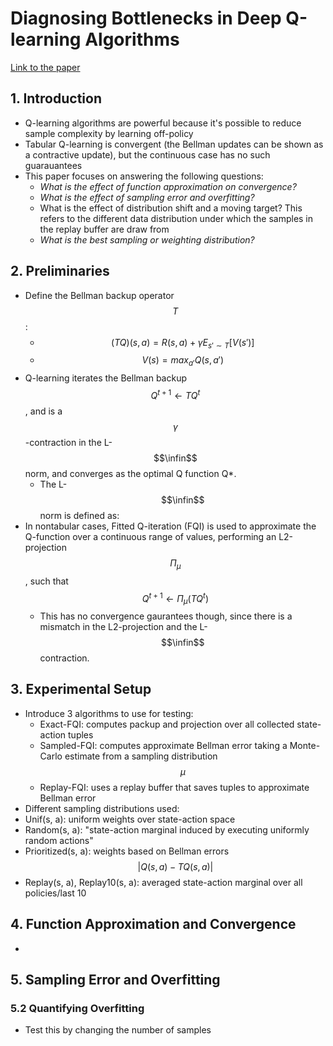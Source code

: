 # Diagnosing Bottlenecks in Deep Q-learning Algorithms

[Link to the paper]()



## 1. Introduction

- Q-learning algorithms are powerful because it's possible to reduce sample complexity by learning off-policy
- Tabular Q-learning is convergent (the Bellman updates can be shown as a contractive update), but the continuous case has no such guarauantees
- This paper focuses on answering the following questions:
  - *What is the effect of function approximation on convergence?*
  - *What is the effect of sampling error and overfitting?*
  - What is the effect of distribution shift and a moving target? This refers to the different data distribution under which the samples in the replay buffer are draw from
  - *What is the best sampling or weighting distribution?*



## 2. Preliminaries

- Define the Bellman backup operator $$T$$:
  - $$(TQ)(s, a) =  R(s, a) + \gamma E_{s' \sim T}[V(s')]$$
  - $$V(s) = max_{a'} Q(s, a')$$
- Q-learning iterates the Bellman backup $$Q^{t+1} \leftarrow TQ^t$$, and is a $$\gamma$$-contraction in the L-$$\infin$$ norm, and converges as the optimal Q function Q*.
  - The L-$$\infin$$ norm is defined as:
- In nontabular cases, Fitted Q-iteration (FQI) is used to approximate the Q-function over a continuous range of values, performing an L2-projection $$\Pi_\mu$$, such that $$Q^{t+1} \leftarrow \Pi_\mu (TQ^t)$$
  - This has no convergence gaurantees though, since there is a mismatch in the L2-projection and the L-$$\infin$$ contraction.



## 3. Experimental Setup

- Introduce 3 algorithms to use for testing:
  - Exact-FQI: computes packup and projection over all collected state-action tuples
  - Sampled-FQI: computes approximate Bellman error taking a Monte-Carlo estimate from a sampling distribution $$\mu$$
  - Replay-FQI: uses a replay buffer that saves tuples to approximate Bellman error
-  Different sampling distributions used:
  - Unif(s, a): uniform weights over state-action space
  - Random(s, a): "state-action marginal induced by executing uniformly random actions"
  - Prioritized(s, a): weights based on Bellman errors $$|Q(s, a) - TQ(s, a)|$$
  - Replay(s, a), Replay10(s, a): averaged state-action marginal over all policies/last 10



## 4. Function Approximation and Convergence

- 



## 5. Sampling Error and Overfitting

### 5.2 Quantifying Overfitting

- Test this by changing the number of samples 